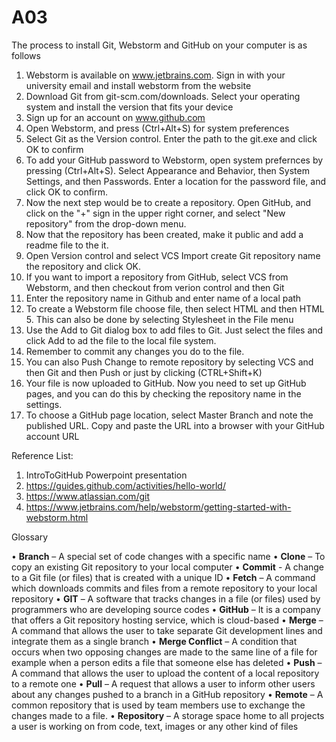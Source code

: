 # A03
The process to install Git, Webstorm and GitHub on your computer is as follows

1. Webstorm is available on www.jetbrains.com. Sign in with your university email and install webstorm from the website
2. Download Git from git-scm.com/downloads. Select your operating system and install the version that fits your device
3. Sign up for an account on www.github.com
4. Open Webstorm, and press (Ctrl+Alt+S) for system preferences
5. Select Git as the Version control. Enter the path to the git.exe and click OK to confirm
6. To add your GitHub password to Webstorm, open system prefernces by pressing (Ctrl+Alt+S). Select Appearance and Behavior, then System Settings, and then Passwords. Enter a location for the password file, and click OK to confirm.
7. Now the next step would be to create a repository. Open GitHub, and click on the "+" sign in the upper right corner, and select "New repository" from the drop-down menu.
8. Now that the repository has been created, make it public and add a readme file to the it.
9. Open Version control and select VCS Import create Git repository name the repository and click OK.
10. If you want to import a repository from GitHub, select VCS from Webstorm, and then checkout from verion control and then Git
11. Enter the repository name in Github and enter name of a local path
12. To create a Webstorm file choose file, then select HTML and then HTML 5. This can also be done by selecting Stylesheet in the File menu
13. Use the Add to Git dialog box to add files to Git. Just select the files and click Add to ad the file to the local file system.
14. Remember to commit any changes you do to the file. 
15. You can also Push Change to remote repository by selecting VCS and then Git and then Push or just by clicking (CTRL+Shift+K)
16. Your file is now uploaded to GitHub. Now you need to set up GitHub pages, and you can do this by checking the repository name in the settings. 
17. To choose a GitHub page location, select Master Branch and note the published URL. Copy and paste the URL into a browser with your GitHub account URL

Reference List:
1. IntroToGitHub Powerpoint presentation
2. https://guides.github.com/activities/hello-world/
3. https://www.atlassian.com/git
4. https://www.jetbrains.com/help/webstorm/getting-started-with-webstorm.html


Glossary

•	**Branch** – A special set of code changes with a specific name
•	**Clone** – To copy an existing Git repository to your local computer
•	**Commit** - A change to a Git file (or files) that is created with a unique ID
•	**Fetch** – A command which downloads commits and files from a remote repository to your local repository
•	**GIT** – A software that tracks changes in a file (or files) used by programmers who are developing source codes 
•	**GitHub** – It is a company that offers a Git repository hosting service, which is cloud-based
•	**Merge** – A command that allows the user to take separate Git development lines and integrate them as a single branch
•	**Merge Conflict** – A condition that occurs when two opposing changes are made to the same line of a file for example when a person edits a file that someone else has deleted
•	**Push** – A command that allows the user to upload the content of a local repository to a remote one
•	**Pull** – A request that allows a user to inform other users about any changes pushed to a branch in a GitHub repository 
•	**Remote** – A common repository that is used by team members use to exchange the changes made to a file.
•	**Repository** – A storage space home to all projects a user is working on from code, text, images or any other kind of files
